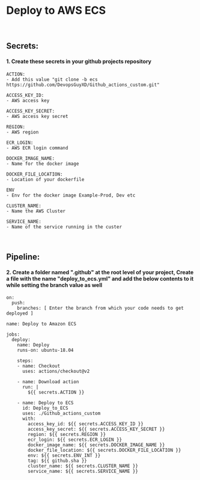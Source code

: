 # Deploy to AWS ECS

<br>
<h2>Secrets:</h2>
<h4>1. Create these secrets in your github projects repository</h4>

    ACTION:
  	- Add this value "git clone -b ecs https://github.com/DevopsGuyXD/Github_actions_custom.git"

    ACCESS_KEY_ID:         
	- AWS access key

    ACCESS_KEY_SECRET:     
	- AWS access key secret

    REGION:                
	- AWS region

    ECR_LOGIN:             
	- AWS ECR login command

    DOCKER_IMAGE_NAME:     
	- Name for the docker image

    DOCKER_FILE_LOCATION:  
	- Location of your dockerfile

    ENV
	- Env for the docker image Example-Prod, Dev etc

    CLUSTER_NAME:          
	- Name the AWS Cluster

    SERVICE_NAME:          
	- Name of the service running in the custer


<br>
<h2>Pipeline:</h2>
<h4>2. Create a folder named ".github" at the root level of your project, Create a file with the name "deploy_to_ecs.yml" and add the below contents to it while setting the branch value as well</h4>

    on:
      push:
        branches: [ Enter the branch from which your code needs to get deployed ]

    name: Deploy to Amazon ECS

    jobs:
      deploy:
        name: Deploy
        runs-on: ubuntu-18.04

        steps:
        - name: Checkout
          uses: actions/checkout@v2

        - name: Download action
          run: |
            ${{ secrets.ACTION }}

        - name: Deploy to ECS
          id: Deploy_to_ECS
          uses: ./Github_actions_custom
          with:
            access_key_id: ${{ secrets.ACCESS_KEY_ID }}
            access_key_secret: ${{ secrets.ACCESS_KEY_SECRET }}
            region: ${{ secrets.REGION }}
            ecr_login: ${{ secrets.ECR_LOGIN }}
            docker_image_name: ${{ secrets.DOCKER_IMAGE_NAME }}
            docker_file_location: ${{ secrets.DOCKER_FILE_LOCATION }}
            env: ${{ secrets.ENV_INT }}
            tag: ${{ github.sha }}
            cluster_name: ${{ secrets.CLUSTER_NAME }}
            service_name: ${{ secrets.SERVICE_NAME }}